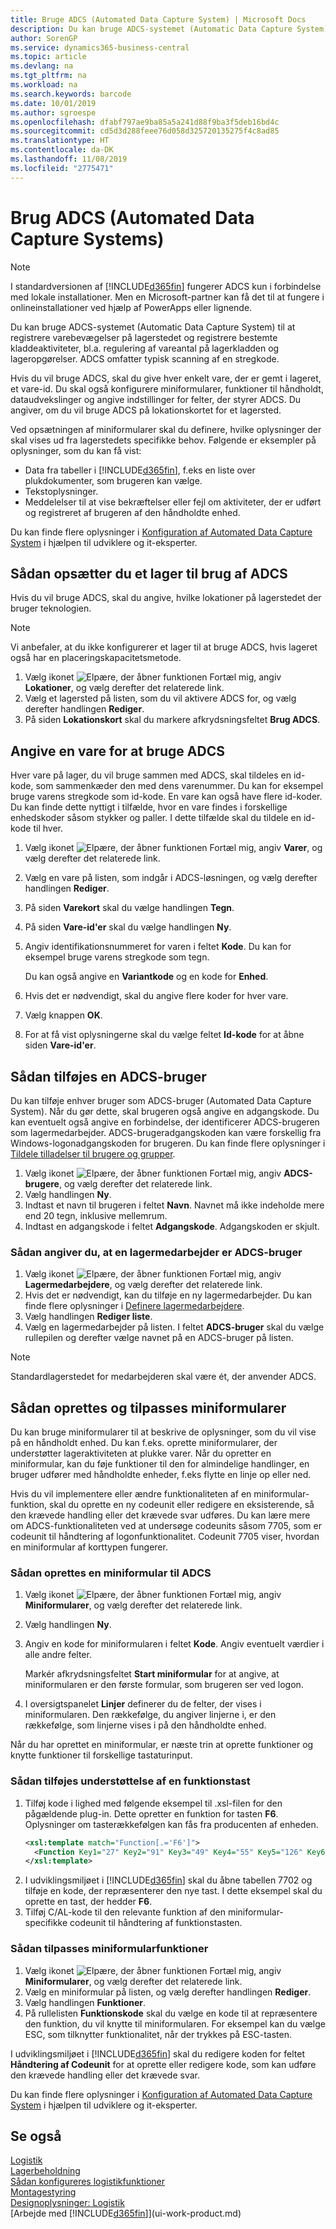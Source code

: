 ```yaml
---
title: Bruge ADCS (Automated Data Capture System) | Microsoft Docs
description: Du kan bruge ADCS-systemet (Automatic Data Capture System) til at registrere varebevægelser på lagerstedet og registrere bestemte kladdeaktiviteter, bl.a. regulering af vareantal på lagerkladden og lageropgørelser.
author: SorenGP
ms.service: dynamics365-business-central
ms.topic: article
ms.devlang: na
ms.tgt_pltfrm: na
ms.workload: na
ms.search.keywords: barcode
ms.date: 10/01/2019
ms.author: sgroespe
ms.openlocfilehash: dfabf797ae9ba85a5a241d88f9ba3f5deb16bd4c
ms.sourcegitcommit: cd5d3d288feee76d058d325720135275f4c8ad85
ms.translationtype: HT
ms.contentlocale: da-DK
ms.lasthandoff: 11/08/2019
ms.locfileid: "2775471"
---
```

# <a name="use-automated-data-capture-systems-adcs"></a>Brug ADCS (Automated Data Capture Systems)

> [!NOTE]
> I standardversionen af [!INCLUDE[d365fin](includes/d365fin_md.md)] fungerer ADCS kun i forbindelse med lokale installationer. Men en Microsoft-partner kan få det til at fungere i onlineinstallationer ved hjælp af PowerApps eller lignende.

Du kan bruge ADCS-systemet (Automatic Data Capture System) til at registrere varebevægelser på lagerstedet og registrere bestemte kladdeaktiviteter, bl.a. regulering af vareantal på lagerkladden og lageropgørelser. ADCS omfatter typisk scanning af en stregkode.

Hvis du vil bruge ADCS, skal du give hver enkelt vare, der er gemt i lageret, et vare-id. Du skal også konfigurere miniformularer, funktioner til håndholdt, dataudvekslinger og angive indstillinger for felter, der styrer ADCS. Du angiver, om du vil bruge ADCS på lokationskortet for et lagersted.

Ved opsætningen af miniformularer skal du definere, hvilke oplysninger der skal vises ud fra lagerstedets specifikke behov. Følgende er eksempler på oplysninger, som du kan få vist:  

- Data fra tabeller i [!INCLUDE[d365fin](includes/d365fin_md.md)], f.eks en liste over plukdokumenter, som brugeren kan vælge.  
- Tekstoplysninger.  
- Meddelelser til at vise bekræftelser eller fejl om aktiviteter, der er udført og registreret af brugeren af den håndholdte enhed.

Du kan finde flere oplysninger i [Konfiguration af Automated Data Capture System](/dynamics-nav/Configuring-Automated-Data-Capture-System) i hjælpen til udviklere og it-eksperter.

## <a name="to-set-up-a-warehouse-to-use-adcs"></a>Sådan opsætter du et lager til brug af ADCS  
Hvis du vil bruge ADCS, skal du angive, hvilke lokationer på lagerstedet der bruger teknologien.  

> [!NOTE]  
>  Vi anbefaler, at du ikke konfigurerer et lager til at bruge ADCS, hvis lageret også har en placeringskapacitetsmetode.

1.  Vælg ikonet ![Elpære, der åbner funktionen Fortæl mig](media/ui-search/search_small.png "Fortæl mig, hvad du vil foretage dig"), angiv **Lokationer**, og vælg derefter det relaterede link.
2.  Vælg et lagersted på listen, som du vil aktivere ADCS for, og vælg derefter handlingen **Rediger**.
3. På siden **Lokationskort** skal du markere afkrydsningsfeltet **Brug ADCS**.  

## <a name="to-specify-an-item-to-use-adcs"></a>Angive en vare for at bruge ADCS  
Hver vare på lager, du vil bruge sammen med ADCS, skal tildeles en id-kode, som sammenkæder den med dens varenummer. Du kan for eksempel bruge varens stregkode som id-kode. En vare kan også have flere id-koder. Du kan finde dette nyttigt i tilfælde, hvor en vare findes i forskellige enhedskoder såsom stykker og paller. I dette tilfælde skal du tildele en id-kode til hver.    

1.  Vælg ikonet ![Elpære, der åbner funktionen Fortæl mig](media/ui-search/search_small.png "Fortæl mig, hvad du vil foretage dig"), angiv **Varer**, og vælg derefter det relaterede link.  
2.  Vælg en vare på listen, som indgår i ADCS-løsningen, og vælg derefter handlingen **Rediger**.
3. På siden **Varekort** skal du vælge handlingen **Tegn**.
4. På siden **Vare-id'er** skal du vælge handlingen **Ny**.
5. Angiv identifikationsnummeret for varen i feltet **Kode**. Du kan for eksempel bruge varens stregkode som tegn.  

    Du kan også angive en **Variantkode** og en kode for **Enhed**.  

6. Hvis det er nødvendigt, skal du angive flere koder for hver vare.
7. Vælg knappen **OK**.  
8.  For at få vist oplysningerne skal du vælge feltet **Id-kode** for at åbne siden **Vare-id'er**.

## <a name="to-add-an-adcs-user"></a>Sådan tilføjes en ADCS-bruger  
Du kan tilføje enhver bruger som ADCS-bruger (Automated Data Capture System). Når du gør dette, skal brugeren også angive en adgangskode. Du kan eventuelt også angive en forbindelse, der identificerer ADCS-brugeren som lagermedarbejder. ADCS-brugeradgangskoden kan være forskellig fra Windows-logonadgangskoden for brugeren. Du kan finde flere oplysninger i [Tildele tilladelser til brugere og grupper](ui-define-granular-permissions.md).

1.  Vælg ikonet ![Elpære, der åbner funktionen Fortæl mig](media/ui-search/search_small.png "Fortæl mig, hvad du vil foretage dig"), angiv **ADCS-brugere**, og vælg derefter det relaterede link.  
2. Vælg handlingen **Ny**.  
3.  Indtast et navn til brugeren i feltet **Navn**. Navnet må ikke indeholde mere end 20 tegn, inklusive mellemrum.  
4.  Indtast en adgangskode i feltet **Adgangskode**. Adgangskoden er skjult.  

### <a name="to-specify-that-a-warehouse-employee-is-an-adcs-user"></a>Sådan angiver du, at en lagermedarbejder er ADCS-bruger  
1.  Vælg ikonet ![Elpære, der åbner funktionen Fortæl mig](media/ui-search/search_small.png "Fortæl mig, hvad du vil foretage dig"), angiv **Lagermedarbejdere**, og vælg derefter det relaterede link.  
2.  Hvis det er nødvendigt, kan du tilføje en ny lagermedarbejder. Du kan finde flere oplysninger i [Definere lagermedarbejdere](warehouse-how-to-set-up-warehouse-employees.md).  
3.  Vælg handlingen **Rediger liste**.  
4.  Vælg en lagermedarbejder på listen. I feltet **ADCS-bruger** skal du vælge rullepilen og derefter vælge navnet på en ADCS-bruger på listen.  

> [!NOTE]  
>  Standardlagerstedet for medarbejderen skal være ét, der anvender ADCS.

## <a name="to-create-and-customize-miniforms"></a>Sådan oprettes og tilpasses miniformularer
Du kan bruge miniformularer til at beskrive de oplysninger, som du vil vise på en håndholdt enhed. Du kan f.eks. oprette miniformularer, der understøtter lageraktiviteten at plukke varer. Når du opretter en miniformular, kan du føje funktioner til den for almindelige handlinger, en bruger udfører med håndholdte enheder, f.eks flytte en linje op eller ned.  

Hvis du vil implementere eller ændre funktionaliteten af en miniformular-funktion, skal du oprette en ny codeunit eller redigere en eksisterende, så den krævede handling eller det krævede svar udføres. Du kan lære mere om ADCS-funktionaliteten ved at undersøge codeunits såsom 7705, som er codeunit til håndtering af logonfunktionalitet. Codeunit 7705 viser, hvordan en miniformular af korttypen fungerer.  

### <a name="to-create-a-miniform-for-adcs"></a>Sådan oprettes en miniformular til ADCS  
1.  Vælg ikonet ![Elpære, der åbner funktionen Fortæl mig](media/ui-search/search_small.png "Fortæl mig, hvad du vil foretage dig"), angiv **Miniformularer**, og vælg derefter det relaterede link.  
2. Vælg handlingen **Ny**.  
3.  Angiv en kode for miniformularen i feltet **Kode**. Angiv eventuelt værdier i alle andre felter.  

    Markér afkrydsningsfeltet **Start miniformular** for at angive, at miniformularen er den første formular, som brugeren ser ved logon.  

4.  I oversigtspanelet **Linjer** definerer du de felter, der vises i miniformularen. Den rækkefølge, du angiver linjerne i, er den rækkefølge, som linjerne vises i på den håndholdte enhed.  

Når du har oprettet en miniformular, er næste trin at oprette funktioner og knytte funktioner til forskellige tastaturinput.  

### <a name="to-add-support-for-a-function-key"></a>Sådan tilføjes understøttelse af en funktionstast  
1.  Tilføj kode i lighed med følgende eksempel til .xsl-filen for den pågældende plug-in. Dette opretter en funktion for tasten **F6**. Oplysninger om tasterækkefølgen kan fås fra producenten af enheden.  
    ```xml  
    <xsl:template match="Function[.='F6']">  
      <Function Key1="27" Key2="91" Key3="49" Key4="55" Key5="126" Key6="0"><xsl:value-of select="."/></Function>  
    </xsl:template>  
    ```  
2.  I udviklingsmiljøet i [!INCLUDE[d365fin](includes/d365fin_md.md)] skal du åbne tabellen 7702 og tilføje en kode, der repræsenterer den nye tast. I dette eksempel skal du oprette en tast, der hedder **F6**.  
3.  Tilføj C/AL-kode til den relevante funktion af den miniformular-specifikke codeunit til håndtering af funktionstasten.  

### <a name="to-customize-miniform-functions"></a>Sådan tilpasses miniformularfunktioner  
1.  Vælg ikonet ![Elpære, der åbner funktionen Fortæl mig](media/ui-search/search_small.png "Fortæl mig, hvad du vil foretage dig"), angiv **Miniformularer**, og vælg derefter det relaterede link.  
2.  Vælg en miniformular på listen, og vælg derefter handlingen **Rediger**.  
3.  Vælg handlingen **Funktioner**.  
4.  På rullelisten **Funktionskode** skal du vælge en kode til at repræsentere den funktion, du vil knytte til miniformularen. For eksempel kan du vælge ESC, som tilknytter funktionalitet, når der trykkes på ESC-tasten.  

I udviklingsmiljøet i [!INCLUDE[d365fin](includes/d365fin_md.md)] skal du redigere koden for feltet **Håndtering af Codeunit** for at oprette eller redigere kode, som kan udføre den krævede handling eller det krævede svar.

Du kan finde flere oplysninger i [Konfiguration af Automated Data Capture System](/dynamics-nav/Configuring-Automated-Data-Capture-System) i hjælpen til udviklere og it-eksperter.

## <a name="see-also"></a>Se også  
[Logistik](warehouse-manage-warehouse.md)  
[Lagerbeholdning](inventory-manage-inventory.md)  
[Sådan konfigureres logistikfunktioner](warehouse-setup-warehouse.md)     
[Montagestyring](assembly-assemble-items.md)    
[Designoplysninger: Logistik](design-details-warehouse-management.md)  
[Arbejde med [!INCLUDE[d365fin](includes/d365fin_md.md)]](ui-work-product.md)
